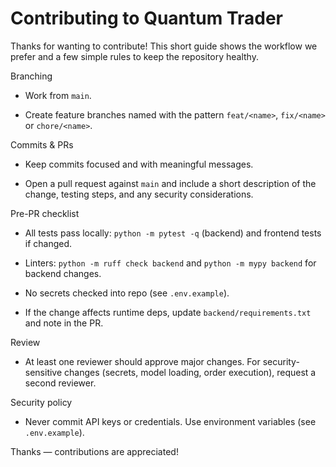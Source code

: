 <!-- CONTRIBUTING.md -->
# Contributing to Quantum Trader

Thanks for wanting to contribute! This short guide shows the workflow we
prefer and a few simple rules to keep the repository healthy.

Branching

- Work from `main`.

- Create feature branches named with the pattern `feat/<name>`, `fix/<name>` or `chore/<name>`.

Commits & PRs

- Keep commits focused and with meaningful messages.

- Open a pull request against `main` and include a short description of the
  change, testing steps, and any security considerations.

Pre-PR checklist

- All tests pass locally: `python -m pytest -q` (backend) and frontend tests if changed.

- Linters: `python -m ruff check backend` and `python -m mypy backend` for backend changes.

- No secrets checked into repo (see `.env.example`).

- If the change affects runtime deps, update `backend/requirements.txt` and note in the PR.

Review

- At least one reviewer should approve major changes. For security-sensitive
  changes (secrets, model loading, order execution), request a second reviewer.

Security policy

- Never commit API keys or credentials. Use environment variables (see `.env.example`).

Thanks — contributions are appreciated!

